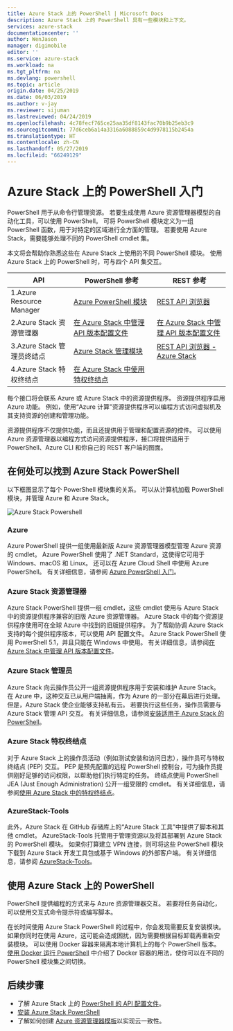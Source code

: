 ```yaml
---
title: Azure Stack 上的 PowerShell | Microsoft Docs
description: Azure Stack 上的 PowerShell 具有一些模块和上下文。
services: azure-stack
documentationcenter: ''
author: WenJason
manager: digimobile
editor: ''
ms.service: azure-stack
ms.workload: na
ms.tgt_pltfrm: na
ms.devlang: powershell
ms.topic: article
origin.date: 04/25/2019
ms.date: 06/03/2019
ms.author: v-jay
ms.reviewer: sijuman
ms.lastreviewed: 04/24/2019
ms.openlocfilehash: 4c78fecf765ce25aa35df8143fac70b9b25eb3c9
ms.sourcegitcommit: 77d6ceb6a14a3316a6088859c4d9978115b2454a
ms.translationtype: HT
ms.contentlocale: zh-CN
ms.lasthandoff: 05/27/2019
ms.locfileid: "66249129"
---
```

# <a name="get-started-with-powershell-on-azure-stack"></a>Azure Stack 上的 PowerShell 入门

PowerShell 用于从命令行管理资源。 若要生成使用 Azure 资源管理器模型的自动化工具，可以使用 PowerShell。 可将 PowerShell 模块定义为一组 PowerShell 函数，用于对特定的区域进行全方面的管理。 若要使用 Azure Stack，需要能够处理不同的 PowerShell cmdlet 集。

本文将会帮助你熟悉这些在 Azure Stack 上使用的不同 PowerShell 模块。 使用 Azure Stack 上的 PowerShell 时，可与四个 API 集交互。

| API | PowerShell 参考 | REST 参考 |
| --- | --- | --- |
| 1.Azure Resource Manager | [Azure PowerShell 模块](https://github.com/Azure/azure-powershell/blob/master/documentation/azure-powershell-modules.md) | [REST API 浏览器](https://docs.microsoft.com/rest/api/) |
| 2.Azure Stack 资源管理器 | [在 Azure Stack 中管理 API 版本配置文件](azure-stack-version-profiles.md) | [在 Azure Stack 中管理 API 版本配置文件](azure-stack-version-profiles.md) |
| 3.Azure Stack 管理员终结点 | [Azure Stack 管理模块](https://docs.microsoft.com/powershell/azure/azure-stack/overview) | [REST API 浏览器 - Azure Stack](https://docs.microsoft.com/rest/api/?term=Azure%20Azure%20Stack%20Admin) |
| 4.Azure Stack 特权终结点 | [在 Azure Stack 中使用特权终结点](../operator/azure-stack-privileged-endpoint.md) | |

每个接口将会联系 Azure 或 Azure Stack 中的资源提供程序。 资源提供程序启用 Azure 功能。 例如，使用“Azure 计算”资源提供程序可以编程方式访问虚拟机及其支持资源的创建和管理功能。

资源提供程序不仅提供功能，而且还提供用于管理和配置资源的控件。 可以使用 Azure 资源管理器以编程方式访问资源提供程序，接口将提供适用于 PowerShell、Azure CLI 和你自己的 REST 客户端的图面。

## <a name="where-to-find-azure-stack-powershell"></a>在何处可以找到 Azure Stack PowerShell

以下框图显示了每个 PowerShell 模块集的关系。 可以从计算机加载 PowerShell 模块，并管理 Azure 和 Azure Stack。

![Azure Stack Powershell](media/azure-stack-powershell-overview/Azure-Stack-PowerShell.png)

### <a name="azure"></a>Azure

Azure PowerShell 提供一组使用最新版 Azure 资源管理器模型管理 Azure 资源的 cmdlet。 Azure PowerShell 使用了 .NET Standard，这使得它可用于 Windows、macOS 和 Linux。 还可以在 Azure Cloud Shell 中使用 Azure PowerShell。 有关详细信息，请参阅 [Azure PowerShell 入门](https://docs.microsoft.com/powershell/azure/get-started-azureps)。

### <a name="azure-stack-resource-manager"></a>Azure Stack 资源管理器

Azure Stack PowerShell 提供一组 cmdlet，这些 cmdlet 使用与 Azure Stack 中的资源提供程序兼容的旧版 Azure 资源管理器。 Azure Stack 中的每个资源提供程序使用可在全球 Azure 中找到的旧版提供程序。 为了帮助协调 Azure Stack 支持的每个提供程序版本，可以使用 API 配置文件。 Azure Stack PowerShell 使用 PowerShell 5.1，并且只能在 Windows 中使用。 有关详细信息，请参阅[在 Azure Stack 中管理 API 版本配置文件](azure-stack-version-profiles.md)。

### <a name="azure-stack-administrator"></a>Azure Stack 管理员

Azure Stack 向云操作员公开一组资源提供程序用于安装和维护 Azure Stack。 在 Azure 中，这种交互已从用户端抽离，作为 Azure 的一部分在幕后进行处理。 但是，Azure Stack 使企业能够支持私有云。 若要执行这些任务，操作员需要与 Azure Stack 管理 API 交互。 有关详细信息，请参阅[安装适用于 Azure Stack 的 PowerShell](../operator/azure-stack-powershell-install.md)。

### <a name="azure-stack-privileged-endpoint"></a>Azure Stack 特权终结点

对于 Azure Stack 上的操作员活动（例如测试安装和访问日志），操作员可与特权终结点 (PEP) 交互。 PEP 是预先配置的远程 PowerShell 控制台，可为操作员提供刚好足够的访问权限，以帮助他们执行特定的任务。 终结点使用 PowerShell JEA (Just Enough Administration) 公开一组受限的 cmdlet。 有关详细信息，请参阅[使用 Azure Stack 中的特权终结点](../operator/azure-stack-privileged-endpoint.md)。

### <a name="azurestack-tools"></a>AzureStack-Tools

此外，Azure Stack 在 GitHub 存储库上的“Azure Stack 工具”中提供了脚本和其他 cmdlet。 AzureStack-Tools 托管用于管理资源以及将其部署到 Azure Stack 的 PowerShell 模块。 如果你打算建立 VPN 连接，则可将这些 PowerShell 模块下载到 Azure Stack 开发工具包或基于 Windows 的外部客户端。 有关详细信息，请参阅 [AzureStack-Tools](https://github.com/Azure/AzureStack-Tools)。

## <a name="working-with-powershell-on-azure-stack"></a>使用 Azure Stack 上的 PowerShell

PowerShell 提供编程的方式来与 Azure 资源管理器交互。 若要将任务自动化，可以使用交互式命令提示符或编写脚本。

在长时间使用 Azure Stack PowerShell 的过程中，你会发现需要反复安装模块。 如果你同时在使用 Azure，这可能会造成困扰，因为需要根据目标卸载再重新安装模块。 可以使用 Docker 容器来隔离本地计算机上的每个 PowerShell 版本。 [使用 Docker 运行 PowerShell](azure-stack-powershell-user-docker.md) 中介绍了 Docker 容器的用法，使你可以在不同的 PowerShell 模块集之间切换。


## <a name="next-steps"></a>后续步骤

- 了解 Azure Stack 上的 [PowerShell 的 API 配置文件](azure-stack-version-profiles.md)。
- [安装 Azure Stack PowerShell](../operator/azure-stack-powershell-install.md)
- 了解如何创建 [Azure 资源管理器模板](azure-stack-develop-templates.md)以实现云一致性。
